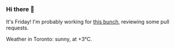 ### Hi there :wave:

It's Friday! I'm probably working for [this bunch](https://github.com/kohofinancial), reviewing some pull requests.

Weather in Toronto: sunny, at +3°C.
